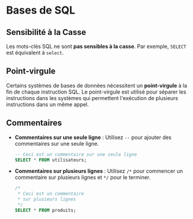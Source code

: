 # Bases de SQL

## Sensibilité à la Casse

Les mots-clés SQL ne sont **pas sensibles à la casse**. Par exemple, `SELECT` est équivalent à `select`.

## Point-virgule

Certains systèmes de bases de données nécessitent un **point-virgule** à la fin de chaque instruction SQL. Le point-virgule est utilisé pour séparer les instructions dans les systèmes qui permettent l'exécution de plusieurs instructions dans un même appel.

## Commentaires

- **Commentaires sur une seule ligne** : Utilisez `--` pour ajouter des commentaires sur une seule ligne.

  ```sql
  -- Ceci est un commentaire sur une seule ligne
  SELECT * FROM utilisateurs;
  ```

- **Commentaires sur plusieurs lignes** : Utilisez `/*` pour commencer un commentaire sur plusieurs lignes et `*/` pour le terminer.

  ```sql
  /*
   * Ceci est un commentaire
   * sur plusieurs lignes
   */
  SELECT * FROM produits;
  ```